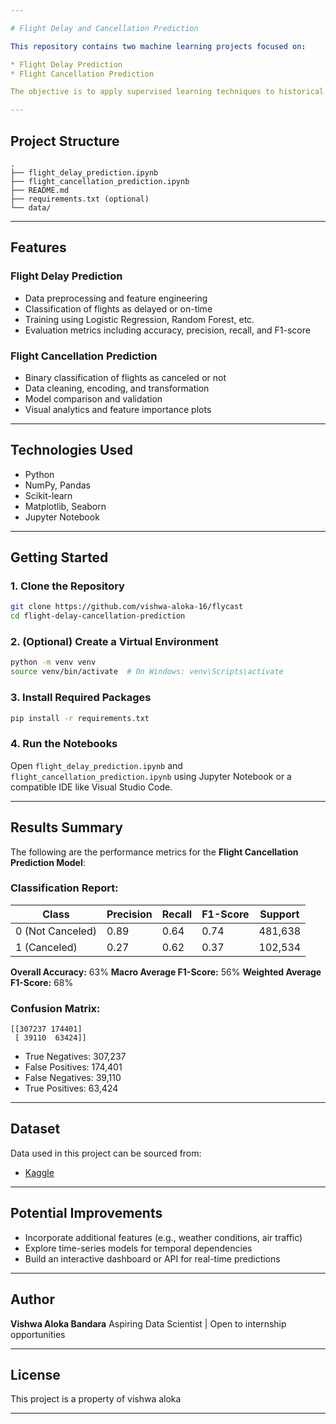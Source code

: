 ```yaml
---

# Flight Delay and Cancellation Prediction

This repository contains two machine learning projects focused on:

* Flight Delay Prediction
* Flight Cancellation Prediction

The objective is to apply supervised learning techniques to historical flight data to predict whether a flight will be delayed or canceled. These models are intended to support airline operations and enhance customer service planning.

---
```


## Project Structure

```
.
├── flight_delay_prediction.ipynb
├── flight_cancellation_prediction.ipynb
├── README.md
├── requirements.txt (optional)
└── data/
```

---

## Features

### Flight Delay Prediction

* Data preprocessing and feature engineering
* Classification of flights as delayed or on-time
* Training using Logistic Regression, Random Forest, etc.
* Evaluation metrics including accuracy, precision, recall, and F1-score

### Flight Cancellation Prediction

* Binary classification of flights as canceled or not
* Data cleaning, encoding, and transformation
* Model comparison and validation
* Visual analytics and feature importance plots

---

## Technologies Used

* Python
* NumPy, Pandas
* Scikit-learn
* Matplotlib, Seaborn
* Jupyter Notebook

---

## Getting Started

### 1. Clone the Repository

```bash
git clone https://github.com/vishwa-aloka-16/flycast
cd flight-delay-cancellation-prediction
```

### 2. (Optional) Create a Virtual Environment

```bash
python -m venv venv
source venv/bin/activate  # On Windows: venv\Scripts\activate
```

### 3. Install Required Packages

```bash
pip install -r requirements.txt
```

### 4. Run the Notebooks

Open `flight_delay_prediction.ipynb` and `flight_cancellation_prediction.ipynb` using Jupyter Notebook or a compatible IDE like Visual Studio Code.

---

## Results Summary

The following are the performance metrics for the **Flight Cancellation Prediction Model**:

### Classification Report:

| Class            | Precision | Recall | F1-Score | Support |
| ---------------- | --------- | ------ | -------- | ------- |
| 0 (Not Canceled) | 0.89      | 0.64   | 0.74     | 481,638 |
| 1 (Canceled)     | 0.27      | 0.62   | 0.37     | 102,534 |

**Overall Accuracy:** 63%
**Macro Average F1-Score:** 56%
**Weighted Average F1-Score:** 68%

### Confusion Matrix:

```
[[307237 174401]
 [ 39110  63424]]
```

* True Negatives: 307,237
* False Positives: 174,401
* False Negatives: 39,110
* True Positives: 63,424

---

## Dataset

Data used in this project can be sourced from:

* [Kaggle](https://www.kaggle.com)

---

## Potential Improvements

* Incorporate additional features (e.g., weather conditions, air traffic)
* Explore time-series models for temporal dependencies
* Build an interactive dashboard or API for real-time predictions

---

## Author

**Vishwa Aloka Bandara**
Aspiring Data Scientist | Open to internship opportunities

---

## License

This project is a property of vishwa aloka

---
